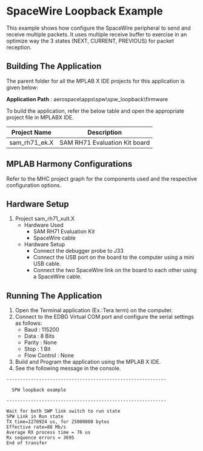 ﻿# SpaceWire Loopback Example

This example shows how configure the SpaceWire peripheral to send and receive multiple packets. It uses multiple receive buffer to exercise in an optimize way the 3 states (NEXT, CURRENT, PREVIOUS) for packet reception. 

## Building The Application 
The parent folder for all the MPLAB X IDE projects for this application is given below:

**Application Path** : aerospace\apps\spw\spw_loopback\firmware

To build the application, refer the below table and open the appropriate project file in MPLABX IDE.

| Project Name  | Description   |
| ------------- |:-------------:|
| sam_rh71_ek.X | SAM RH71 Evaluation Kit board  |
	

## MPLAB Harmony Configurations 

Refer to the MHC project graph for the components used and the respective configuration options.

## Hardware Setup

1. Project sam_rh71_xult.X
    * Hardware Used
        * SAM RH71 Evaluation Kit
        * SpaceWire cable
    * Hardware Setup
        * Connect the debugger probe to J33
        * Connect the USB port on the board to the computer using a mini USB cable.
        * Connect the two SpaceWire link on the board to each other using a SpaceWire cable.

## Running The Application

1. Open the Terminal application (Ex.:Tera term) on the computer.
2. Connect to the EDBG Virtual COM port and configure the serial settings as follows:
    * Baud : 115200
    * Data : 8 Bits
    * Parity : None
    * Stop : 1 Bit
    * Flow Control : None
3. Build and Program the application using the MPLAB X IDE.
4. See the following message in the console.
```
-----------------------------------------------------------

  SPW loopback example                                     

-----------------------------------------------------------

Wait for both SWP link switch to run state
SPW Link in Run state
TX time=2270924 us, for 25000000 bytes
Effective rate=88 Mb/s
Average RX process time = 76 us
Rx sequence errors = 3695
End of transfer
```
